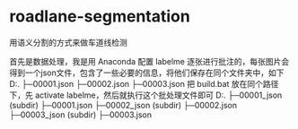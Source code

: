 # roadlane-segmentation
用语义分割的方式来做车道线检测

首先是数据处理，我是用 Anaconda 配置 labelme 逐张进行批注的，每张图片会得到一个json文件，包含了一些必要的信息，将他们保存在同个文件夹中，如下
D:.
├─00001.json
├─00002.json
├─00003.json
把 build.bat 放在同个路径下，先 activate labelme，然后就执行这个批处理文件即可
D:.
├─00001_json (subdir)
├─00001.json
├─00002_json (subdir)
├─00002.json
├─00003_json (subdir)
├─00003.json
